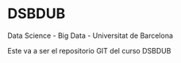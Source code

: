 # DSBDUB
Data Science - Big Data - Universitat de Barcelona

Este va a ser el repositorio GIT del curso DSBDUB
